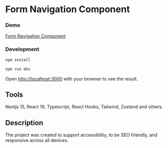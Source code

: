 # Form Navigation Component

### Demo

[Form Navigation Component]()

### Development

```bash
npm install
```

```bash
npm run dev
```

Open [http://localhost:3000](http://localhost:3000) with your browser to see the result.

## Tools

Nextjs 15, React 19, Typescript, React Hooks, Tailwind, Zustand and others.

## Description

The project was created to support accessibility, to be SEO friendly, and responsive across all devices.
